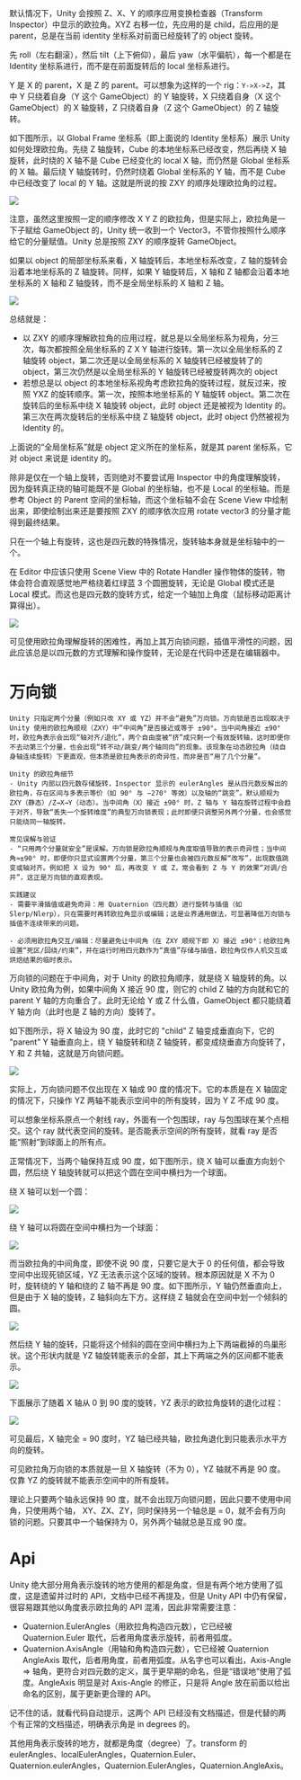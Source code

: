 默认情况下，Unity 会按照 Z、X、Y 的顺序应用变换检查器（Transform Inspector）中显示的欧拉角。XYZ 右移一位，先应用的是 child，后应用的是 parent，总是在当前 identity 坐标系对前面已经旋转了的 object 旋转。

先 roll（左右翻滚），然后 tilt（上下俯仰），最后 yaw（水平偏航），每一个都是在 Identity 坐标系进行，而不是在前面旋转后的 local 坐标系进行。

Y 是 X 的 parent，X 是 Z 的 parent。可以想象为这样的一个 rig：```Y->X->Z```，其中 Y 只绕着自身（Y 这个 GameObject）的 Y 轴旋转，X 只绕着自身（X 这个 GameObject）的 X 轴旋转，Z 只绕着自身（Z 这个 GameObject）的 Z 轴旋转。

如下图所示，以 Global Frame 坐标系（即上面说的 Identity 坐标系）展示 Unity 如何处理欧拉角。先绕 Z 轴旋转，Cube 的本地坐标系已经改变，然后再绕 X 轴旋转，此时绕的 X 轴不是 Cube 已经变化的 local X 轴，而仍然是 Global 坐标系的 X 轴。最后绕 Y 轴旋转时，仍然时绕着 Global 坐标系的 Y 轴，而不是 Cube 中已经改变了 local 的 Y 轴。这就是所说的按 ZXY 的顺序处理欧拉角的过程。

![](Image/EulerOrderInGlobalFrame.gif)

注意，虽然这里按照一定的顺序修改 X Y Z 的欧拉角，但是实际上，欧拉角是一下子赋给 GameObject 的，Unity 统一收到一个 Vector3，不管你按照什么顺序给它的分量赋值。Unity 总是按照 ZXY 的顺序旋转 GameObject。

如果以 object 的局部坐标系来看，X 轴旋转后，本地坐标系改变，Z 轴的旋转会沿着本地坐标系的 Z 轴旋转。同样，如果 Y 轴旋转后，X 轴和 Z 轴都会沿着本地坐标系的 X 轴和 Z 轴旋转，而不是全局坐标系的 X 轴和 Z 轴。

![](Image/EulerOrderInLocalFrame.gif)

总结就是：

- 以 ZXY 的顺序理解欧拉角的应用过程，就总是以全局坐标系为视角，分三次，每次都按照全局坐标系的 Z X Y 轴进行旋转。第一次以全局坐标系的 Z 轴旋转 object，第二次还是以全局坐标系的 X 轴旋转已经被旋转了的 object，第三次仍然是以全局坐标系的 Y 轴旋转已经被旋转两次的 object
- 若想总是以 object 的本地坐标系视角考虑欧拉角的旋转过程，就反过来，按照 YXZ 的旋转顺序。第一次，按照本地坐标系的 Y 轴旋转 object。第二次在旋转后的坐标系中绕 X 轴旋转 object，此时 object 还是被视为 Identity 的。第三次在两次旋转后的坐标系中绕 Z 轴旋转 object，此时 object 仍然被视为 Identity 的。

上面说的“全局坐标系”就是 object 定义所在的坐标系，就是其 parent 坐标系，它对 object 来说是 identity 的。

除非是仅在一个轴上旋转，否则绝对不要尝试用 Inspector 中的角度理解旋转，因为旋转真正绕的轴可能既不是 Global 的坐标轴，也不是 Local 的坐标轴。而是参考 Object 的 Parent 空间的坐标轴，而这个坐标轴不会在 Scene View 中绘制出来，即使绘制出来还是要按照 ZXY 的顺序依次应用 rotate vector3 的分量才能得到最终结果。

只在一个轴上有旋转，这也是四元数的特殊情况，旋转轴本身就是坐标轴中的一个。

在 Editor 中应该只使用 Scene View 中的 Rotate Handler 操作物体的旋转，物体会符合直观感觉地严格绕着红绿蓝 3 个圆圈旋转，无论是 Global 模式还是 Local 模式。而这也是四元数的旋转方式，给定一个轴加上角度（鼠标移动距离计算得出）。

![](Image/RotateHandler.png)

可见使用欧拉角理解旋转的困难性，再加上其万向锁问题，插值平滑性的问题，因此应该总是以四元数的方式理解和操作旋转，无论是在代码中还是在编辑器中。

# 万向锁

```AI
Unity 只指定两个分量（例如只改 XY 或 YZ）并不会“避免”万向锁。万向锁是否出现取决于 Unity 使用的欧拉角顺规（ZXY）中“中间角”是否接近或等于 ±90°。当中间角接近 ±90° 时，欧拉角表示会出现“轴对齐/退化”，两个自由度被“挤”成只剩一个有效旋转轴，这时即便你不去动第三个分量，也会出现“转不动/跳变/两个轴同向”的现象。该现象在动态欧拉角（绕自身轴连续旋转）下更直观，但本质是欧拉角表示的奇异性，而非是否“用了几个分量”。

Unity 的欧拉角细节
- Unity 内部以四元数存储旋转，Inspector 显示的 eulerAngles 是从四元数反解出的欧拉角，存在区间与多表示等价（如 90° 与 −270° 等效）以及轴的“跳变”。默认顺规为 ZXY（静态）/Z→X→Y（动态）。当中间角（X）接近 ±90° 时，Z 轴与 Y 轴在旋转过程中会趋于对齐，导致“丢失一个旋转维度”的典型万向锁表现；此时即便只调整另外两个分量，也会感觉只能绕同一轴旋转。

常见误解与验证
- “只用两个分量就安全”是误解。万向锁是欧拉角顺规与角度取值导致的表示奇异性；当中间角≈±90° 时，即便你只显式设置两个分量，第三个分量也会被四元数反解“改写”，出现数值跳变或轴对齐。例如把 X 设为 90° 后，再改变 Y 或 Z，常会看到 Z 与 Y 的效果“对调/合并”，这正是万向锁的直观表现。

实践建议
- 需要平滑插值或避免奇异：用 Quaternion（四元数）进行旋转与插值（如 Slerp/Nlerp），只在需要时再转欧拉角显示或编辑；这是业界通用做法，可显著降低万向锁与插值不连续带来的问题。

- 必须用欧拉角交互/编辑：尽量避免让中间角（在 ZXY 顺规下即 X）接近 ±90°；给欧拉角设置“死区/回绕/约束”，并在运行时用四元数作为“真值”存储与插值，欧拉角仅作人机交互或烘焙结果的临时表示。
```

万向锁的问题在于中间角，对于 Unity 的欧拉角顺序，就是绕 X 轴旋转的角。以 Unity 欧拉角为例，如果中间角 X 接近 90 度，则它的 child Z 轴的方向就和它的 parent Y 轴的方向重合了。此时无论给 Y 或 Z 什么值，GameObject 都只能绕着 Y 轴方向（此时也是 Z 轴的方向）旋转了。

如下图所示，将 X 轴设为 90 度，此时它的 "child" Z 轴变成垂直向下，它的 "parent" Y 轴垂直向上，绕 Y 轴旋转和绕 Z 轴旋转，都变成绕垂直方向旋转了，Y 和 Z 共轴，这就是万向锁问题。

![](Image/GimbalLock.gif)

实际上，万向锁问题不仅出现在 X 轴成 90 度的情况下。它的本质是在 X 轴固定的情况下，只操作 YZ 两轴不能表示空间中的所有旋转，因为 Y Z 不成 90 度。

可以想象坐标系原点一个射线 ray，外面有一个包围球，ray 与包围球在某个点相交。这个 ray 就代表空间的旋转。是否能表示空间的所有旋转，就看 ray 是否能“照射”到球面上的所有点。

正常情况下，当两个轴保持互成 90 度，如下图所示，绕 X 轴可以垂直方向划个圆，然后绕 Y 轴旋转就可以把这个圆在空间中横扫为一个球面。

绕 X 轴可以划一个圆：

![](Image/欧拉角YZ成90度.png)

绕 Y 轴可以将圆在空间中横扫为一个球面：

![](Image/欧拉角YZ成90度球面.png)

而当欧拉角的中间角度，即使不说 90 度，只要它是大于 0 的任何值，都会导致空间中出现死锁区域，YZ 无法表示这个区域的旋转。根本原因就是 X 不为 0 时，旋转绕的 Y 轴和绕的 Z 轴不再是 90 度。如下图所示，Y 轴仍然垂直向上，但是由于 X 轴的旋转，Z 轴斜向左下方。这样绕 Z 轴就会在空间中划一个倾斜的圆。

![](Image/欧拉角YZ不成90度.png)

然后绕 Y 轴的旋转，只能将这个倾斜的圆在空间中横扫为上下两端截掉的鸟巢形状。这个形状内就是 YZ 轴旋转能表示的全部，其上下两端之外的区间都不能表示。

![](Image/欧拉角YZ不成90度球面.png)

下面展示了随着 X 轴从 0 到 90 度的旋转，YZ 表示的欧拉角旋转的退化过程：

![](Image/欧拉角退化.gif)

可见最后，X 轴完全 = 90 度时，YZ 轴已经共轴，欧拉角退化到只能表示水平方向的旋转。

可见欧拉角万向锁的本质就是一旦 X 轴旋转（不为 0），YZ 轴就不再是 90 度。仅靠 YZ 的旋转就不能表示空间中的所有旋转。

理论上只要两个轴永远保持 90 度，就不会出现万向锁问题，因此只要不使用中间角，只使用两个轴， XY、ZX、ZY，同时保持另一个轴总是 = 0，就不会有万向锁的问题。只要其中一个轴保持为 0，另外两个轴就总是互成 90 度。

# Api

Unity 绝大部分用角表示旋转的地方使用的都是角度，但是有两个地方使用了弧度，这是遗留并过时的 API，文档中已经不再提及，但是 Unity API 中仍有保留，很容易跟其他以角度表示欧拉角的 API 混淆，因此非常需要注意：

- Quaternion.EulerAngles（用欧拉角构造四元数），它已经被 Quaternion.Euler 取代，后者用角度表示旋转，前者用弧度。
- Quaternion.AxisAngle（用轴和角构造四元数），它已经被 Quaternion AngleAxis 取代，后者用角度，前者用弧度。从名字也可以看出，Axis-Angle => 轴角，更符合对四元数的定义，属于更早期的命名，但是“错误地”使用了弧度。AngleAxis 明显是对 Axis-Angle 的修正，只是将 Angle 放在前面以给出命名的区别，属于更新更合理的 API。

记不住的话，就看代码自动提示，这两个 API 已经没有文档描述，但是代替的两个有正常的文档描述，明确表示角是 in degrees 的。

其他用角表示旋转的地方，就都是角度（degree）了。transform 的 eulerAngles、localEulerAngles，Quaternion.Euler、Quaternion.eulerAngles，Quaternion.EulerAngles，Quaternion.AngleAxis。
